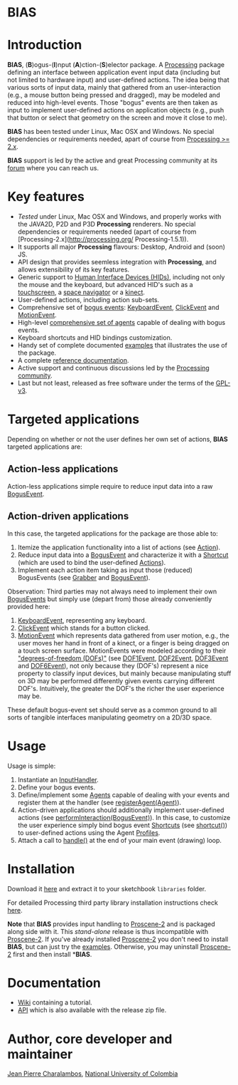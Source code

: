 BIAS
====

# Introduction

**BIAS**, (**B**)ogus-(**I**)nput (**A**)ction-(**S**)elector package. A [Processing](http://processing.org) package
defining an interface between application event input data (including but not limited to hardware input) and user-defined
actions. The idea being that various sorts of input data, mainly that gathered from an user-interaction (e.g., a mouse
button being pressed and dragged), may be modeled and reduced into high-level events. Those "bogus" events are then taken
as input to implement user-defined actions on application objects (e.g., push that button or select that geometry on the
screen and move it close to me).

**BIAS** has been tested under Linux, Mac OSX and Windows. No special dependencies or requirements needed, apart of course from
[Processing >= 2.x](https://processing.org/download/).

**BIAS** support is led by the active and great Processing community at its [forum](http://forum.processing.org/two/) where you can reach us.

# Key features

* *Tested* under Linux, Mac OSX and Windows, and properly works with the JAVA2D, P2D and P3D **Processing** renderers. No special dependencies or requirements needed (apart of course from [Processing-2.x](http://processing.org/ Processing-1.5.1)).
* It supports all major **Processing** flavours: Desktop, Android and (soon) JS.
* API design that provides seemless integration with **Processing**, and allows extensibility of its key features.
* Generic support to [Human Interface Devices (HIDs)](http://en.wikipedia.org/wiki/Human_interface_device), including not only the mouse and the keyboard, but advanced HID's such as a [touchscreen](http://en.wikipedia.org/wiki/Touchscreen), a [space navigator](http://en.wikipedia.org/wiki/3Dconnexion) or a [kinect](http://en.wikipedia.org/wiki/Kinect).
* User-defined actions, including action sub-sets.
* Comprehensive set of [bogus events](http://otrolado.info/biasApi/remixlab/bias/core/BogusEvent.html): [KeyboardEvent](http://otrolado.info/biasApi/remixlab/bias/event/KeyboardEvent.html), [ClickEvent](http://otrolado.info/biasApi/remixlab/bias/event/ClickEvent.html) and [MotionEvent](http://otrolado.info/biasApi/remixlab/bias/event/MotionEvent.html).
* High-level [comprehensive set of agents](http://otrolado.info/biasApi/remixlab/bias/agent/package-summary.html) capable of dealing with bogus events.
* Keyboard shortcuts and HID bindings customization.
* Handy set of complete documented [examples](https://github.com/nakednous/bias/wiki) that illustrates the use of the package.
* A complete [reference documentation](http://otrolado.info/biasApi/).
* Active support and continuous discussions led by the [Processing community](http://forum.processing.org/two/).
* Last but not least, released as free software under the terms of the [GPL-v3](http://www.gnu.org/licenses/gpl.html).

# Targeted applications

Depending on whether or not the user defines her own set of actions, **BIAS** targeted applications are:

## Action-less applications

Action-less applications simple require to reduce input data into a raw [BogusEvent](http://otrolado.info/biasApi/remixlab/bias/core/BogusEvent.html).

## Action-driven applications

In this case, the targeted applications for the package are those able to:

1. Itemize the application functionality into a list of actions (see [Action](http://otrolado.info/biasApi/remixlab/bias/core/Action.html)).
2. Reduce input data into a [BogusEvent](http://otrolado.info/biasApi/remixlab/bias/core/BogusEvent.html) and characterize it with a
[Shortcut](http://otrolado.info/biasApi/remixlab/bias/event/shortcut/Shortcut.html) (which are used to bind the user-defined
[Actions](http://otrolado.info/biasApi/remixlab/bias/core/Action.html)).
3. Implement each action item taking as input those (reduced) BogusEvents (see [Grabber](http://otrolado.info/biasApi/remixlab/bias/core/Grabber.html)
and [BogusEvent](http://otrolado.info/biasApi/remixlab/bias/core/BogusEvent.html)).

Observation: Third parties may not always need to implement their own [BogusEvents](http://otrolado.info/biasApi/remixlab/bias/core/BogusEvent.html)
but simply use (depart from) those already conveniently provided here:

1. [KeyboardEvent](http://otrolado.info/biasApi/remixlab/bias/event/KeyboardEvent.html), representing any keyboard.
2. [ClickEvent](http://otrolado.info/biasApi/remixlab/bias/event/ClickEvent.html) which stands for a button clicked.
3. [MotionEvent](http://otrolado.info/biasApi/remixlab/bias/event/MotionEvent.html) which represents data gathered from user motion, e.g., the user moves her
hand in front of a kinect, or a finger is being dragged on a touch screen surface. MotionEvents were modeled
according to their ["degrees-of-freedom (DOFs)"](http://en.wikipedia.org/wiki/Degrees_of_freedom_(mechanics)) (see
[DOF1Event](http://otrolado.info/biasApi/remixlab/bias/event/DOF1Event.html), [DOF2Event](http://otrolado.info/biasApi/remixlab/bias/event/DOF2Event.html),
[DOF3Event](http://otrolado.info/biasApi/remixlab/bias/event/DOF3Event.html) and [DOF6Event](http://otrolado.info/biasApi/remixlab/bias/event/DOF6Event.html)),
not only because they (DOF's) represent a nice property to classify input devices, but mainly because manipulating stuff on 3D may be performed differently
given events carrying different DOF's. Intuitively, the greater the DOF's the richer the user experience may be.

These default bogus-event set should serve as a common ground to all sorts of tangible interfaces manipulating geometry on a 2D/3D space.

# Usage

Usage is simple:

1. Instantiate an [InputHandler](http://otrolado.info/biasApi/remixlab/bias/core/InputHandler.html).
2. Define your bogus events.
3. Define/implement some [Agents](http://otrolado.info/biasApi/remixlab/bias/core/Agent.html) capable of dealing with your events and register them 
at the handler (see [registerAgent(Agent)](http://otrolado.info/biasApi/remixlab/bias/core/InputHandler.html#registerAgent(remixlab.bias.core.Agent))).
4. Action-driven applications should additionally implement user-defined actions (see 
[performInteraction(BogusEvent)](http://otrolado.info/biasApi/remixlab/bias/core/Grabber.html#performInteraction(remixlab.bias.core.BogusEvent))).
In this case, to customize the user experience simply bind bogus event [Shortcuts](http://otrolado.info/biasApi/remixlab/bias/event/shortcut/Shortcut.html) 
(see [shortcut()](http://otrolado.info/biasApi/remixlab/bias/core/BogusEvent.html#shortcut())) to user-defined actions using the Agent
[Profiles](http://otrolado.info/biasApi/remixlab/bias/agent/profile/Profile.html).
5. Attach a call to [handle()](http://otrolado.info/biasApi/remixlab/bias/core/InputHandler.html#handle()) at the end of your main event (drawing) loop.

# Installation

Download it [here](https://github.com/nakednous/bias/releases/download/v-1.0.0/bias-1.0.0.zip) and extract it to your sketchbook `libraries` folder.

For detailed Processing third party library installation instructions check [here](http://wiki.processing.org/w/How_to_Install_a_Contributed_Library#Manual_Install).

**Note** that **BIAS** provides input handling to [Proscene-2](http://nakednous.github.io/projects/proscene/) and is packaged along side with it.
This *stand-alone* release is thus incompatible with [Proscene-2](http://nakednous.github.io/projects/proscene/). If you've already installed
[Proscene-2](http://nakednous.github.io/projects/proscene/) you don't need to install **BIAS**, but can just try the [examples](https://github.com/nakednous/bias/tree/master/examples).
Otherwise, you may uninstall [Proscene-2](http://nakednous.github.io/projects/proscene/) first and then install ***BIAS**.

# Documentation

* [Wiki](https://github.com/nakednous/bias/wiki) containing a tutorial.
* [API](http://otrolado.info/biasApi) which is also available with the release zip file.

# Author, core developer and maintainer

[Jean Pierre Charalambos](http://disi.unal.edu.co/profesores/pierre/), [National University of Colombia](http://www.unal.edu.co)
